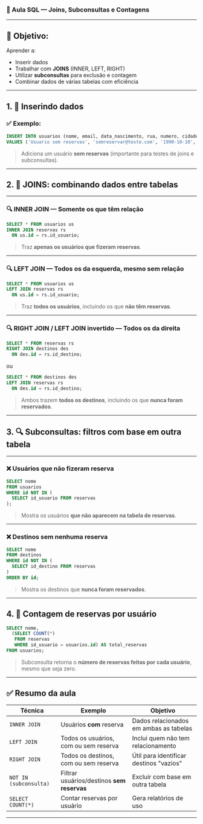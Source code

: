 ### 📘 Aula SQL — Joins, Subconsultas e Contagens

---

## 🎯 Objetivo:

Aprender a:

* Inserir dados
* Trabalhar com **JOINS** (INNER, LEFT, RIGHT)
* Utilizar **subconsultas** para exclusão e contagem
* Combinar dados de várias tabelas com eficiência

---

## 1. 🧾 **Inserindo dados**

### ✅ Exemplo:

```sql
INSERT INTO usuarios (nome, email, data_nascimento, rua, numero, cidade, estado) 
VALUES ('Usuario sem reservas', 'semreservar@teste.com', '1990-10-10', 'Rua','123','cidade','estado');
```

> Adiciona um usuário **sem reservas** (importante para testes de joins e subconsultas).

---

## 2. 🔗 **JOINS: combinando dados entre tabelas**

---

### 🔍 **INNER JOIN** — Somente os que têm relação

```sql
SELECT * FROM usuarios us
INNER JOIN reservas rs
  ON us.id = rs.id_usuario;
```

> Traz **apenas os usuários que fizeram reservas**.

---

### 🔍 **LEFT JOIN** — Todos os da esquerda, mesmo sem relação

```sql
SELECT * FROM usuarios us
LEFT JOIN reservas rs
  ON us.id = rs.id_usuario;
```

> Traz **todos os usuários**, incluindo os que **não têm reservas**.

---

### 🔍 **RIGHT JOIN / LEFT JOIN invertido** — Todos os da direita

```sql
SELECT * FROM reservas rs
RIGHT JOIN destinos des
  ON des.id = rs.id_destino;
```

ou

```sql
SELECT * FROM destinos des
LEFT JOIN reservas rs
  ON des.id = rs.id_destino;
```

> Ambos trazem **todos os destinos**, incluindo os que **nunca foram reservados**.

---

## 3. 🔍 **Subconsultas: filtros com base em outra tabela**

---

### ❌ Usuários que **não** fizeram reserva

```sql
SELECT nome
FROM usuarios
WHERE id NOT IN (
  SELECT id_usuario FROM reservas
);
```

> Mostra os usuários **que não aparecem na tabela de reservas**.

---

### ❌ Destinos **sem nenhuma reserva**

```sql
SELECT nome
FROM destinos
WHERE id NOT IN (
  SELECT id_destino FROM reservas
)
ORDER BY id;
```

> Mostra os destinos que **nunca foram reservados**.

---

## 4. 🔢 **Contagem de reservas por usuário**

```sql
SELECT nome,
  (SELECT COUNT(*) 
   FROM reservas 
   WHERE id_usuario = usuarios.id) AS total_reservas
FROM usuarios;
```

> Subconsulta retorna o **número de reservas feitas por cada usuário**, mesmo que seja zero.

---

## ✅ Resumo da aula

| Técnica                | Exemplo                                    | Objetivo                                |
| ---------------------- | ------------------------------------------ | --------------------------------------- |
| `INNER JOIN`           | Usuários **com** reserva                   | Dados relacionados em ambas as tabelas  |
| `LEFT JOIN`            | Todos os usuários, com ou sem reserva      | Inclui quem não tem relacionamento      |
| `RIGHT JOIN`           | Todos os destinos, com ou sem reserva      | Útil para identificar destinos "vazios" |
| `NOT IN (subconsulta)` | Filtrar usuários/destinos **sem reservas** | Excluir com base em outra tabela        |
| `SELECT COUNT(*)`      | Contar reservas por usuário                | Gera relatórios de uso                  |

---

